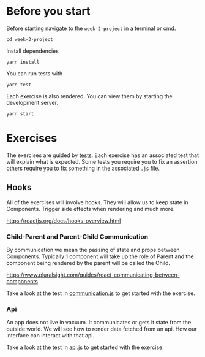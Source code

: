 # Before you start

Before starting navigate to the `week-2-project` in a terminal or cmd.
```
cd week-3-project
```
Install dependencies
```
yarn install
```
You can run tests with 
```
yarn test
```

Each exercise is also rendered.
You can view them by starting the development server.
```
yarn start
```

# Exercises

The exercises are guided by [tests](./src/__tests__).
Each exercise has an associated test that will explain what is expected.
Some tests you require you to fix an assertion others require you to fix something in the associated `.js` file. 

## Hooks

All of the exercises will involve hooks.
They will allow us to keep state in Components. Trigger side effects when rendering and much more.

https://reactjs.org/docs/hooks-overview.html

### Child-Parent and Parent-Child Communication

By communication we mean the passing of state and props between Components.
Typically 1 component will take up the role of Parent and the component being rendered by the parent will be called the Child. 

https://www.pluralsight.com/guides/react-communicating-between-components

Take a look at the test in [communication.js](./src/__tests__/communication.test.js) to get started with the exercise.

### Api

An app does not live in vacuum. It communicates or gets it state from the outside world.
We will see how to render data fetched from an api.
How our interface can interact with that api.

Take a look at the test in [api.js](./src/__tests__/api.test.js) to get started with the exercise.
